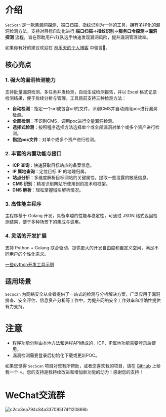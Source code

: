 # 介绍

`SecScan` 是一款集漏洞探测、端口扫描、指纹识别为一体的工具，拥有多样化的漏洞检测方法，支持对目标自动化进行 **端口扫描**->**指纹识别**->**服务口令探测**->**漏洞探测** 流程，旨在帮助用户/红队选手快速发现漏洞风险，提升漏洞管理效率。

如果你有好的建议欢迎在 [林乐天的个人博客](https://www.birdy02.com/secscript) 中留言🙂。

## 核心亮点

### 1. 强大的漏洞检测能力

支持批量漏洞检测，多任务并发检测，自动生成检测报告，并以 Excel 格式记录检测结果，便于后续分析与管理。工具目前支持三种检测方法：

- **自动检测**：指定一个url或包含url的文件，识别CMS并自动调用poc进行漏洞检测。
- **全部检测**：不识别CMS，调用poc进行全量漏洞检测。
- **选择式检测**：按照程序选择方法选择单个或全部漏洞对单个或多个资产进行检测。
- **指定poc文件**：对单个或多个资产进行检测。

### 2. 丰富的内置功能与接口

- **ICP 查询**：快速获取目标站点的备案信息。
- **IP 属地查询**：定位目标 IP 的地理归属。
- **站点分析**：多维度解析目标网站的关键属性，提取一些泄露的敏感信息。
- **CMS 识别**：精准识别网站所使用到的技术和框架。
- **DNS 解析**：轻松掌握域名解析情况。

### 3. 高性能主程序

主程序基于 Golang 开发，具备卓越的性能与稳定性，可通过 JSON 格式返回检测结果，便于多种场景下的集成与调用。

### 4. 灵活的开发扩展

支持 Python + Golang 联合驱动，提供更大的开发自由度和自定义空间，满足不同用户的个性化需求。

[一些python开发工具示例](https://www.birdy02.com/docs/secscan/scripts)

## 适用场景

`SecScan` 为网络安全从业者提供了一站式的检测与分析解决方案，广泛应用于漏洞排查、安全评估、信息资产分析等工作中，为提升网络安全工作效率和准确性提供有力支持。

# 注意
- 程序功能分别由本地方法和远程API组成的，ICP、IP属地功能需要登录后使用。
- 漏洞检测需要登录后初始化下载或更新POC。

如果您觉得 `SecScan` 项目对您有所帮助，或者您喜欢我的项目，请在 [GitHub](https://github.com/birdy02-com/SecScan) 上给我一个 ⭐️。您的支持是我持续改进和增加新功能的动力！感谢您的支持！

# WeChat交流群
![c2cc3ea794c84a337085f74f120866b](https://github.com/user-attachments/assets/fc7d3e20-568f-46e7-82a5-1adab55ed5d6)


